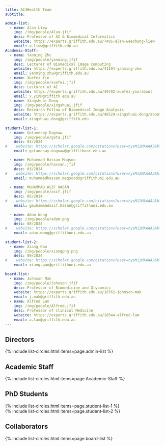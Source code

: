 ```yaml
---
title: AI4Health Team
subtitle: 

admin-list:
  - name: Alan Liew
    img: /img/people/Alan.jfif
    desc: Professor of AI & Biomedical Informatics
    website: https://experts.griffith.edu.au/7401-alan-weechung-liew
    email: a.liew@griffith.edu.au
Academic-Staff: 
  - name: Yanming Zhu
    img: /img/people/yanming.jfif
    desc: Lecturer of Biomedical Image Computing
    website: https://experts.griffith.edu.au/41194-yanming-zhu
    email: yanming.zhu@griffith.edu.au
  - name: Xuefei Yin
    img: /img/people/xuefei.jfif
    desc: Lecturer of AI
    website: https://experts.griffith.edu.au/40702-xuefei-yin/about
    email: x.yin@griffith.edu.au
  - name: Xingshuai Dong
    img: /img/people/xingshuai.jfif
    desc: Research Fellow of Biomedical Image Analysis
    website: https://experts.griffith.edu.au/48529-xingshuai-dong/about
    email: xingshuai.dong@griffith.edu
    
student-list-1:
  - name: Getamesay Dagnaw
    img: /img/people/geta.jfif
    desc: 03/2024
#    website: https://scholar.google.com/citations?user=hysM12MAAAAJ&hl=en
    email: getamesay.dagnaw@griffithuni.edu.au

  - name: Muhammad Hassan Maqsoo
    img: /img/people/hassan.jfif
    desc: 03/2024
#    website: https://scholar.google.com/citations?user=hysM12MAAAAJ&hl=en
    email: muhammadhassan.maqsood@griffithuni.edu.au
    
  - name: MUHAMMAD ASIF HASAN
    img: /img/people/asif.jfif
    desc: 05/2024
#    website: https://scholar.google.com/citations?user=hysM12MAAAAJ&hl=en
    email: gmuhammadasif.hasan@griffithuni.edu.au
  
  - name: Adam Wang
    img: /img/people/adam.png
    desc: 08/2024
#    website: https://scholar.google.com/citations?user=hysM12MAAAAJ&hl=en
    email: adam.wang@griffithuni.edu.au
    
student-list-2:        
  - name: Xiang Gao
    img: /img/people/xiangpng.png
    desc: 09/2024
#    website: https://scholar.google.com/citations?user=hysM12MAAAAJ&hl=en
    email: xiang.gao@griffithuni.edu.au
    
board-list:
  - name: Johnson Mak
    img: /img/people/Johnson.jfif
    desc: Professor of Biomedicine and Glycomics
    website: https://experts.griffith.edu.au/18762-johnson-mak
    email: j.mak@griffith.edu.au
  - name: Alfred Lam
    img: /img/people/Alfred.jfif
    desc: Professor of Clinical Medicine
    website: https://experts.griffith.edu.au/18544-alfred-lam
    email: a.lam@griffith.edu.au
---
```



## Directors
{% include list-circles.html items=page.admin-list %}

## Academic Staff
{% include list-circles.html items=page.Academic-Staff %}

## PhD Students
{% include list-circles.html items=page.student-list-1 %}
<br>
{% include list-circles.html items=page.student-list-2 %}

## Collaborators

{% include list-circles.html items=page.board-list %}



